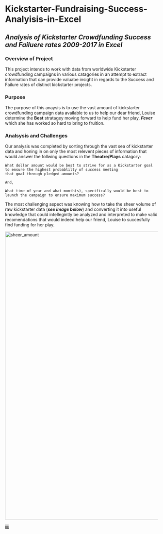 # Kickstarter-Fundraising-Success-Analyisis-in-Excel
## *Analysis of Kickstarter Crowdfunding Success and Failuere rates 2009-2017 in Excel*
### Overview of Project
  This project intends to work with data from worldwide Kickstarter crowdfunding campaigns in various catagories in an attempt to extract information that can provide valuabe insight in regards to the Success and Failure rates of distinct kickstarter projects. 
### Purpose
  The purpose of this anaysis is to use the vast amount of kickstarter crowdfunding campaign data available to us to help our dear friend, Louise determine the **Best** stratagey moving forward to help fund her play, ***Fever*** which she has worked so hard to bring to fruition. 
### Analsysis and Challenges
  Our analysis was completed by sorting through the vast sea of kickstarter data and honing in on only the most relevent pieces of information that would  answer the follwing questions in the **Theatre/Plays** catagory:
  ```
  What dollar amount would be best to strive for as a Kickstarter goal to ensure the highest probablilty of success meeting 
  that goal through pledged amounts?
  
  And, 
  
  What time of year and what month(s), specifically would be best to launch the campaign to ensure maximum success?  
  ```
The most challenging aspect was knowing how to take the sheer volume of raw kickstarter data (***see image below***) and converting it into useful knowledge that could intellegintly be analyzed and interpreted to make valid recomendations that would indeed help our friend, Louise to succesfully find funding for her play. 

<img width="949" alt="sheer_amount" src="https://user-images.githubusercontent.com/93171738/143505530-afd95b05-a58a-4876-8824-1be71b394157.png">

jjjj
